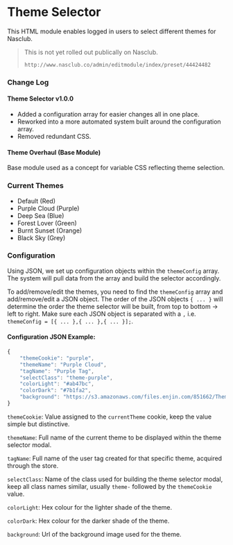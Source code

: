 # Theme Selector
This HTML module enables logged in users to select different themes for Nasclub.

> This is not yet rolled out publically on Nasclub.
>
> `http://www.nasclub.co/admin/editmodule/index/preset/44424482`


### Change Log

#### Theme Selector v1.0.0
* Added a configuration array for easier changes all in one place.
* Reworked into a more automated system built around the configuration array.
* Removed redundant CSS.

#### Theme Overhaul (Base Module)
Base module used as a concept for variable CSS reflecting theme selection.


### Current Themes

* Default (Red)
* Purple Cloud (Purple)
* Deep Sea (Blue)
* Forest Lover (Green)
* Burnt Sunset (Orange)
* Black Sky (Grey)


### Configuration

Using JSON, we set up configuration objects within the `themeConfig` array. The system will pull data from the array and build the selector accordingly.

To add/remove/edit the themes, you need to find the `themeConfig` array and add/remove/edit a JSON object. The order of the JSON objects `{ ... }` will determine the order the theme selector will be built, from top to bottom -> left to right. Make sure each JSON object is separated with a `,` i.e. `themeConfig = [{ ... },{ ... },{ ... }];`.

#### Configuration JSON Example:
```javascript
{
	"themeCookie": "purple",
	"themeName": "Purple Cloud",
	"tagName": "Purple Tag",
	"selectClass": "theme-purple",
	"colorLight": "#ab47bc",
	"colorDark": "#7b1fa2",
	"background": "https://s3.amazonaws.com/files.enjin.com/851662/Theme_Backgrounds_Optimised/Theme-Purple-min.jpg"
}
```

`themeCookie`: Value assigned to the `currentTheme` cookie, keep the value simple but distinctive.

`themeName`: Full name of the current theme to be displayed within the theme selector modal.

`tagName`: Full name of the user tag created for that specific theme, acquired through the store.

`selectClass`: Name of the class used for building the theme selector modal, keep all class names similar, usually `theme-` followed by the `themeCookie` value.

`colorLight`: Hex colour for the lighter shade of the theme.

`colorDark`: Hex colour for the darker shade of the theme.

`background`: Url of the background image used for the theme.
